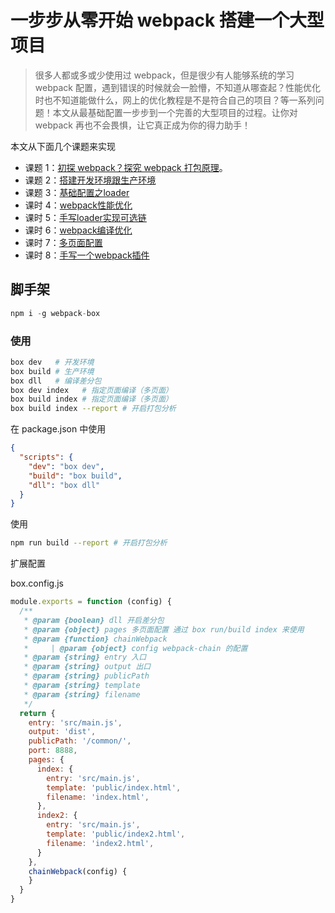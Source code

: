 # 一步步从零开始 webpack 搭建一个大型项目

> 很多人都或多或少使用过 webpack，但是很少有人能够系统的学习 webpack 配置，遇到错误的时候就会一脸懵，不知道从哪查起？性能优化时也不知道能做什么，网上的优化教程是不是符合自己的项目？等一系列问题！本文从最基础配置一步步到一个完善的大型项目的过程。让你对 webpack 再也不会畏惧，让它真正成为你的得力助手！

本文从下面几个课题来实现

- 课题 1：[初探 webpack？探究 webpack 打包原理](./docs/课时1.md)。
- 课题 2：[搭建开发环境跟生产环境](./docs/课时2.md)
- 课题 3：[基础配置之loader](./docs/课时3.md)
- 课时 4：[webpack性能优化](./docs/课时4.md)
- 课时 5：[手写loader实现可选链](./docs/课时5.md)
- 课时 6：[webpack编译优化](./docs/课时6.md)
- 课时 7：[多页面配置](./docs/课时7.md)
- 课时 8：[手写一个webpack插件](./docs/课时8.md)

## 脚手架

```js
npm i -g webpack-box
```

### 使用

```bash
box dev   # 开发环境
box build # 生产环境
box dll   # 编译差分包
box dev index   # 指定页面编译（多页面）
box build index # 指定页面编译（多页面）
box build index --report # 开启打包分析
```

在 package.json 中使用

```json
{
  "scripts": {
    "dev": "box dev",
    "build": "box build",
    "dll": "box dll"
  }
}
```
使用

```bash
npm run build --report # 开启打包分析
```

扩展配置 

box.config.js

```js
module.exports = function (config) {
  /**
   * @param {boolean} dll 开启差分包
   * @param {object} pages 多页面配置 通过 box run/build index 来使用
   * @param {function} chainWebpack 
   *     | @param {object} config webpack-chain 的配置
   * @param {string} entry 入口
   * @param {string} output 出口  
   * @param {string} publicPath 
   * @param {string} template 
   * @param {string} filename 
   */
  return {
    entry: 'src/main.js',
    output: 'dist',
    publicPath: '/common/',
    port: 8888,
    pages: {
      index: {
        entry: 'src/main.js',
        template: 'public/index.html',
        filename: 'index.html',
      },
      index2: {
        entry: 'src/main.js',
        template: 'public/index2.html',
        filename: 'index2.html',
      }
    },
    chainWebpack(config) {
    }
  }
}
```